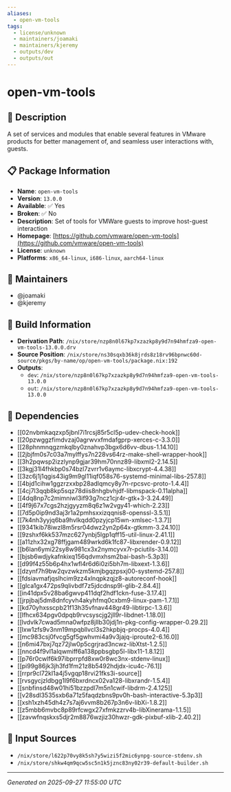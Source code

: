 ```yaml
---
aliases:
  - open-vm-tools
tags:
  - license/unknown
  - maintainers/joamaki
  - maintainers/kjeremy
  - outputs/dev
  - outputs/out
---
```


# open-vm-tools

## 📝 Description

A set of services and modules that enable several features in VMware products for
better management of, and seamless user interactions with, guests.


## 📋 Package Information

- **Name**: `open-vm-tools`
- **Version**: `13.0.0`
- **Available**: ✅ Yes
- **Broken**: ✅ No
- **Description**: Set of tools for VMWare guests to improve host-guest interaction
- **Homepage**: [https://github.com/vmware/open-vm-tools](https://github.com/vmware/open-vm-tools)
- **License**: `unknown`
- **Platforms**: `x86_64-linux`, `i686-linux`, `aarch64-linux`
## 👥 Maintainers

- @joamaki
- @kjeremy


## 🔧 Build Information

- **Derivation Path**: `/nix/store/nzp8n0l67kp7xzazkp8y9d7n94hmfza9-open-vm-tools-13.0.0.drv`
- **Source Position**: `/nix/store/ns30sqxb36k8jrds8z18rv96bpnwc60d-source/pkgs/by-name/op/open-vm-tools/package.nix:192`
- **Outputs**:
  - `dev`:  `/nix/store/nzp8n0l67kp7xzazkp8y9d7n94hmfza9-open-vm-tools-13.0.0`
  - `out`:  `/nix/store/nzp8n0l67kp7xzazkp8y9d7n94hmfza9-open-vm-tools-13.0.0`

## 🔗 Dependencies

- [[02nvbmkaqzxp5jbnl7i1rcsj85r5cl5p-udev-check-hook]]
- [[20pzwggzfimdvzaj0agrwvxfmdafgprp-xerces-c-3.3.0]]
- [[28phnmnqgzmkqlby0znahvp3bgx6d6vv-dbus-1.14.10]]
- [[2jbjfm0s7c03a7mylffys7n228vs64rz-make-shell-wrapper-hook]]
- [[3h2pqwsp2izzlynp9gjar39hm70nnz89-libxml2-2.14.5]]
- [[3kgj31l4fhkbp0s74bzl7zvrr1v6aymc-libxcrypt-4.4.38]]
- [[3zc6j1j1qgis43ig9m9gl11iqf058s76-systemd-minimal-libs-257.8]]
- [[4bjd1cihw1ggzrzxxbp28adlqmcy8y7n-rpcsvc-proto-1.4.4]]
- [[4cj7l3qqb8kp5sqz78diis8nhgbvhjdf-libmspack-0.11alpha]]
- [[4dq8np7c2mimniwl3if93g7ncz1cjr4r-gtk+3-3.24.49]]
- [[4f9j67x7cgs2hzjgyyzm8q6z1w2vgy41-which-2.23]]
- [[7d5p0ip9nd3aj3r1a2pmhsxxizqqnis8-openssl-3.5.1]]
- [[7k4nh3yyjq6ba9hvlkqdd0pzyjcp15wn-xmlsec-1.3.7]]
- [[9341kib78iwzl8m5rsr04dwz2yn2p64x-gtkmm-3.24.10]]
- [[9zshxf6kk537mzc627ynbj5lgp1qff15-util-linux-2.41.1]]
- [[a11zhx32xg78ffjgam489wrkd6k1fc87-libxrender-0.9.12]]
- [[b6lan6ymi22sy8w981cx3x2nymcyvx7r-pciutils-3.14.0]]
- [[bjsb6wdjykafnkixq156qdvmxhsm2bai-bash-5.3p3]]
- [[d99f4z55b6p4hx1wfl4r6d6i0zi5bh7m-libxext-1.3.6]]
- [[dzynf7h9bw2qvzwkzm5kmjbgqzpsxj00-systemd-257.8]]
- [[fdsiavmafjqslhcim9zz4xlnqpkzqjz8-autoreconf-hook]]
- [[glca1gx472ps9qlivbdf7z5jdcdnsp9l-glib-2.84.4]]
- [[in41dpx5v28ba6gwvp411dqf2hdf1ckn-fuse-3.17.4]]
- [[jrpjbaj5dm8dnfcyvh4akyhfmq0cxbm9-linux-pam-1.7.1]]
- [[kd70yhxsscpb21f13h35vfnav448gr49-libtirpc-1.3.6]]
- [[lfhcx634pgv0dpqb9rvcsyscjg2jll9r-libdnet-1.18.0]]
- [[lvdvlk7cwad5mna0wfpz8jllb30jdj1n-pkg-config-wrapper-0.29.2]]
- [[lxw1zfs9v3nm19mpqbllvcl3s2hkpbjq-procps-4.0.4]]
- [[mc983csj0fvcg5gf5gwhvmi4a9v3jajq-iproute2-6.16.0]]
- [[n6mi47bxj7qz72jlw0p5cgrjrad3ncwz-libXtst-1.2.5]]
- [[nncd4f9vl1alqwmiff6a138ppbsgbp5l-libx11-1.8.12]]
- [[p76r0cwlf6k97ibprrpfd8xw0r8wc3nx-stdenv-linux]]
- [[pi99g86jk3jh3fd1fm21z8b5492hdjdx-icu4c-76.1]]
- [[rrpr9cl72kl1a4j5vgqp18rvi21fks3i-source]]
- [[rvsgycjzldbgg1l9f6bxrdncx02va128-libxrandr-1.5.4]]
- [[snbfinsd48w01hi51bzzpdl7m5n1cwif-libdrm-2.4.125]]
- [[v28sdl3535sxb6a71z5faqdzbns9pv0h-bash-interactive-5.3p3]]
- [[xsh1xzh45dh4z7s7aj6vvm8b267p3n6v-libXi-1.8.2]]
- [[z5mbb6mvbc8p89rfcwgx27xfmkzzrv4b-libXinerama-1.1.5]]
- [[zavwfnqskxs5djr2m8876wzjiz30hwzr-gdk-pixbuf-xlib-2.40.2]]

## 📁 Input Sources

- `/nix/store/l622p70vy8k5sh7y5wizi5f2mic6ynpg-source-stdenv.sh`
- `/nix/store/shkw4qm9qcw5sc5n1k5jznc83ny02r39-default-builder.sh`

---
*Generated on 2025-09-27 11:55:00 UTC*
